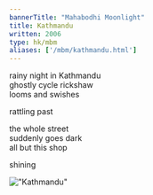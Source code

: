 ```yaml
---
bannerTitle: "Mahabodhi Moonlight" 
title: Kathmandu
written: 2006
type: hk/mbm
aliases: ['/mbm/kathmandu.html']
---
```


rainy night in Kathmandu  
ghostly cycle rickshaw  
looms and swishes
 
rattling past
 
the whole street  
suddenly goes dark  
all but this shop
 
shining

!["Kathmandu"](/images/pilg1/kathmandu.jpg "Kathmandu")
